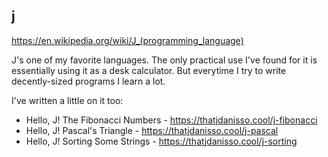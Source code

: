 ## j

https://en.wikipedia.org/wiki/J_(programming_language)

J's one of my favorite languages. The only practical use I've found for it
is essentially using it as a desk calculator. But everytime I try to write
decently-sized programs I learn a lot.

I've written a little on it too:

- Hello, J! The Fibonacci Numbers - https://thatjdanisso.cool/j-fibonacci
- Hello, J! Pascal's Triangle - https://thatjdanisso.cool/j-pascal
- Hello, J! Sorting Some Strings - https://thatjdanisso.cool/j-sorting
